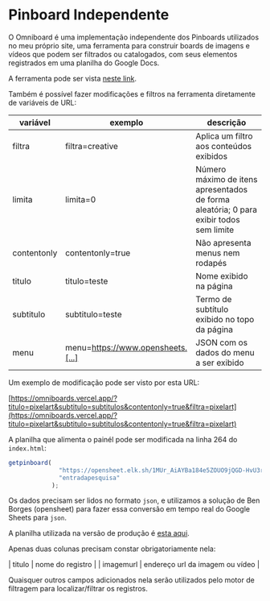 # Pinboard Independente

O Omniboard é uma implementação independente dos Pinboards utilizados no meu próprio site, uma ferramenta para construir boards de imagens e vídeos que podem ser filtrados ou catalogados, com seus elementos registrados em uma planilha do Google Docs.

A ferramenta pode ser vista [neste link](https://omniboards.vercel.app/).

Também é possível fazer modificações e filtros na ferramenta diretamente de variáveis de URL:

| variável | exemplo | descrição |
|----------|---------|-----------|
| filtra | filtra=creative | Aplica um filtro aos conteúdos exibidos |
| limita | limita=0 | Número máximo de itens apresentados de forma aleatória; 0 para exibir todos sem limite |
| contentonly | contentonly=true | Não apresenta menus nem rodapés |
| titulo | titulo=teste | Nome exibido na página |
| subtitulo | subtitulo=teste | Termo de subtítulo exibido no topo da página |
| menu | menu=https://www.opensheets.[...] | JSON com os dados do menu a ser exibido |

Um exemplo de modificação pode ser visto por esta URL:

[https://omniboards.vercel.app/?titulo=pixelart&subtitulo=subtitulos&contentonly=true&filtra=pixelart](https://omniboards.vercel.app/?titulo=pixelart&subtitulo=subtitulos&contentonly=true&filtra=pixelart)

A planilha que alimenta o painél pode ser modificada na linha 264 do `index.html`:

```js
getpinboard(
              "https://opensheet.elk.sh/1MUr_AiAYBa184e5ZOUO9jQGD-HvU3rQlOvu0oMAj7fw/Simples",
              "entradapesquisa"
            );
```

Os dados precisam ser lidos no formato `json`, e utilizamos a solução de Ben Borges (opensheet) para fazer essa conversão em tempo real do Google Sheets para `json`.

A planilha utilizada na versão de produção é [esta aqui](https://docs.google.com/spreadsheets/d/1MUr_AiAYBa184e5ZOUO9jQGD-HvU3rQlOvu0oMAj7fw/edit#gid=1358034191).

Apenas duas colunas precisam constar obrigatoriamente nela:

| titulo | nome do registro |
| imagemurl | endereço url da imagem ou vídeo |

Quaisquer outros campos adicionados nela serão utilizados pelo motor de filtragem para localizar/filtrar os registros.


